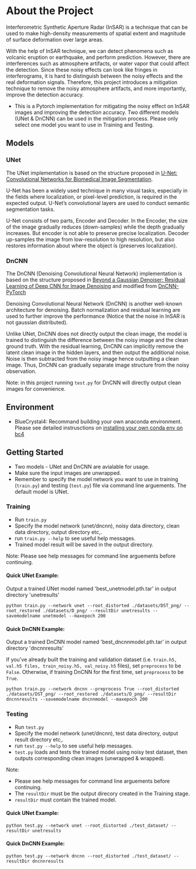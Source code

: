 # About the Project

Interferometric Synthetic Aperture Radar (InSAR) is a technique that can be used to make high-density measurements of spatial extent and magnitude of surface deformation over large areas.

With the help of InSAR technique, we can detect phenomena such as volcanic eruption or earthquake, and perform prediction. However, there are interferences such as atmosphere artifacts, or water vapor that could affect the detection. Since these noisy effects can look like fringes in interferograms, it is hard to distinguish between the noisy effects and the real deformation signals. Therefore, this project introduces a mitigation technique to remove the noisy atmosphere artifacts, and more importantly, improve the detection accuracy. 

* This is a Pytorch implementation for mitigating the noisy effect on InSAR images and improving the detection accuracy. Two different models (UNet & DnCNN) can be used in the mitigation process. Please only select one model you want to use in Training and Testing. 

## Models

### UNet

The UNet implementation is based on the structure proposed in [U-Net: Convolutional Networks for Biomedical Image Segmentation](https://arxiv.org/abs/1505.04597).

U-Net has been a widely used technique in many visual tasks, especially in the fields where localization, or pixel-level prediction, is required in the expected output. U-Net’s convolutional layers are used to conduct semantic segmentation tasks.

U-Net consists of two parts, Encoder and Decoder. In the Encoder, the size of the image gradually reduces (down-samples) while the depth gradually increases. But encoder is not able to preserve precise localization. Decoder up-samples the image from low-resolution to high resolution, but also restores information about where the object is (preserves localization).

### DnCNN

The DnCNN (Denoising Convolutional Neural Network) implementation is based on the structure proposed in [Beyond a Gaussian Denoiser: Residual Learning of Deep CNN for Image Denoising](https://ieeexplore.ieee.org/document/7839189) and modified from [DnCNN-PyTorch](https://github.com/SaoYan/DnCNN-PyTorch)

Denoising Convolutional Neural Network (DnCNN) is another well-known architecture for denoising. Batch normalization and residual learning are used to further improve the performance (Notice that the noise in InSAR is not gaussian distributed).

Unlike UNet, DnCNN does not directly output the clean image, the model is trained to distinguish the difference between the noisy image and the clean ground truth. With the residual learning, DnCNN can implicitly remove the latent clean image in the hidden layers, and then output the additional noise. Noise is then subtracted from the noisy image hence outputting a clean image. Thus, DnCNN can gradually separate image structure from the noisy observation.

Note: in this project running ```test.py``` for DnCNN will directly output clean images for convenience.

## Environment
* BlueCrystal4: Recommand building your own anaconda environment. Please see detailed instrusctions on [installing your own conda env on bc4](https://www.acrc.bris.ac.uk/protected/hpc-docs/software/python_conda.html)

## Getting Started
* Two models - UNet and DnCNN are avialable for usage.
* Make sure the input images are unwrapped.
* Remember to specify the model network you want to use in training (```train.py```) and testing (```test.py```) file via command line arguements. The default model is UNet.

### Training
* Run ```train.py```
* Specify the model network (unet/dncnn), noisy data directory, clean data directory, output directory etc,.
* run ```train.py --help```  to see useful help messages.
* Trained model result will be saved in the output directory.

Note: Please see help messages for command line arguements before continuing.

#### Quick UNet Example:
Output a trained UNet model named 'best_unetmodel.pth.tar' in output directory 'unetresults'

```
python train.py --network unet --root_distorted ./datasets/DST_png/ --root_restored ./datasets/D_png/ --resultDir unetresults --savemodelname unetmodel --maxepoch 200 
```

#### Quick DnCNN Example:
Output a trained DnCNN model named 'best_dncnnmodel.pth.tar' in output directory 'dncnnresults'

If you've already built the training and validation dataset (i.e. ```train.h5, val.h5 files, train_noisy.h5, val_noisy.h5``` files), set ```preprocess``` to be ```False```. Otherwise, if training DnCNN for the first time, set ```preprocess``` to be ```True```.

```
python train.py --network dncnn --preprocess True --root_distorted ./datasets/DST_png/ --root_restored ./datasets/D_png/ --resultDir dncnnresults --savemodelname dncnnmodel --maxepoch 200 
```

### Testing
* Run ```test.py``` 
* Specify the model network (unet/dncnn), test data directory, output result directory etc,.
* run ```test.py --help```  to see useful help messages.
* ```test.py``` loads and tests the trained model using noisy test dataset, then outputs corresponding clean images (unwrapped & wrapped).

Note: 
* Please see help messages for command line arguements before continuing.
* The ```resultDir``` must be the output direcory created in the Training stage. 
* ```resultDir``` must contain the trained model.


#### Quick UNet Example:
```
python test.py --network unet --root_distorted ./test_dataset/ --resultDir unetresults
```

#### Quick DnCNN Example:
```
python test.py --network dncnn --root_distorted ./test_dataset/ --resultDir dncnnresults
```